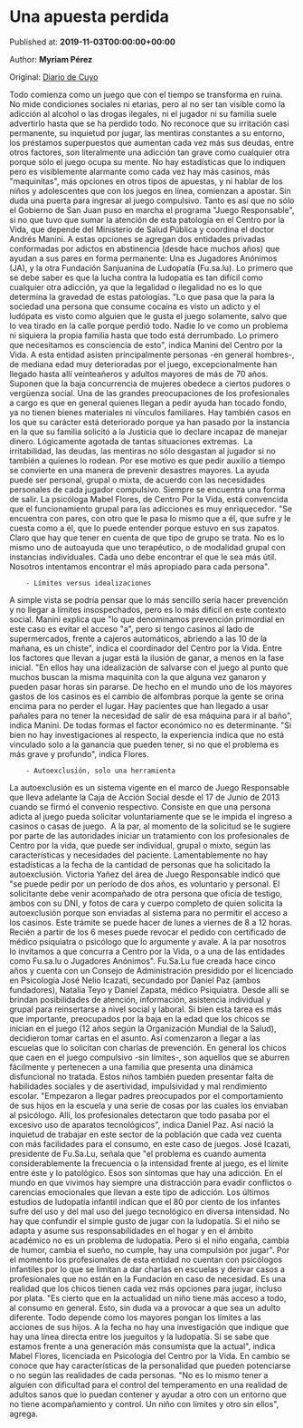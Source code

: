 
# Una apuesta perdida

Published at: **2019-11-03T00:00:00+00:00**

Author: **Myriam Pérez**

Original: [Diario de Cuyo](https://www.diariodecuyo.com.ar/suplementos/Una-apuesta-perdida-20191103-0025.html)

Todo comienza como un juego que con el tiempo se transforma en ruina. No mide condiciones sociales ni etarias, pero al no ser tan visible como la adicción al alcohol o las drogas ilegales, ni el jugador ni su familia suele advertirlo hasta que se ha perdido todo. No reconoce que su irritación casi permanente, su inquietud por jugar, las mentiras constantes a su entorno, los préstamos superpuestos que aumentan cada vez más sus deudas, entre otros factores, son literalmente una adicción tan grave como cualquier otra porque sólo el juego ocupa su mente. No hay estadísticas que lo indiquen pero es visiblemente alarmante como cada vez hay más casinos, más "maquinitas", más opciones en otros tipos de apuestas, y ni hablar de los niños y adolescentes que con los juegos en línea, comienzan a apostar. Sin duda una puerta para ingresar al juego compulsivo. Tanto es así que no sólo el Gobierno de San Juan puso en marcha el programa "Juego Responsable", si no que tuvo que sumar la atención de esta patología en el Centro por la Vida, que depende del Ministerio de Salud Pública y coordina el doctor Andrés Manini. A estas opciones se agregan dos entidades privadas conformadas por adictos en abstinencia (desde hace muchos años) que ayudan a sus pares en forma permanente: Una es Jugadores Anónimos (JA), y la otra Fundación Sanjuanina de Ludopatía (Fu.sa.lu).
Lo primero que se debe saber es que la lucha contra la ludopatía es tan difícil como cualquier otra adicción, ya que la legalidad o ilegalidad no es lo que determina la gravedad de estas patologías. "Lo que pasa que la para la sociedad una persona que consume cocaína es visto un adicto y el ludópata es visto como alguien que le gusta el juego solamente, salvo que lo vea tirado en la calle porque perdió todo. Nadie lo ve como un problema ni siquiera la propia familia hasta que todo está derrumbado. Lo primero que necesitamos es consciencia de esto", indica Manini del Centro por la Vida.
A esta entidad asisten principalmente personas -en general hombres-, de mediana edad muy deterioradas por el juego, excepcionalmente han llegado hasta allí veinteañeros y adultos mayores de más de 70 años. Suponen que la baja concurrencia de mujeres obedece a ciertos pudores o vergüenza social.
Una de las grandes preocupaciones de los profesionales a cargo es que en general quienes llegan a pedir ayuda han tocado fondo, ya no tienen bienes materiales ni vínculos familiares.
Hay también casos en los que su carácter está deteriorado porque ya han pasado por la instancia en la que su familia solicitó a la Justicia que lo declare incapaz de manejar dinero. Lógicamente agotada de tantas situaciones extremas. 
La irritabilidad, las deudas, las mentiras no sólo desgastan al jugador si no también a quienes lo rodean. Por ese motivo es que pedir auxilio a tiempo se convierte en una manera de prevenir desastres mayores.
La ayuda puede ser personal, grupal o mixta, de acuerdo con las necesidades personales de cada jugador compulsivo. Siempre se encuentra una forma de salir.
La psicóloga Mabel Flores, de Centro Por la Vida, está convencida que el funcionamiento grupal para las adicciones es muy enriquecedor. "Se encuentra con pares, con otro que le pasa lo mismo que a él, que sufre y le cuesta como a él, que lo puede entender porque estuvo en sus zapatos. Claro que hay que tener en cuenta de que tipo de grupo se trata. No es lo mismo uno de autoayuda que uno terapéutico, o de modalidad grupal con instancias individuales. Cada uno debe encontrar el que le sea más útil. Nosotros intentamos encontrar el más apropiado para cada persona".

        - Límites versus idealizaciones
      
A simple vista se podría pensar que lo más sencillo sería hacer prevención y no llegar a límites insospechados, pero es lo más difícil en este contexto social. Manini explica que "lo que denominamos prevención primordial en este caso es evitar el acceso "a", pero si tengo casinos al lado de supermercados, frente a cajeros automáticos, abriendo a las 10 de la mañana, es un chiste", indica el coordinador del Centro por la Vida.
Entre los factores que llevan a jugar está la ilusión de ganar, a menos en la fase inicial. "En ellos hay una idealización de salvarse con el juego al punto que muchos buscan la misma maquinita con la que alguna vez ganaron y pueden pasar horas sin pararse. De hecho en el mundo uno de los mayores gastos de los casinos es el cambio de alfombras porque la gente se orina encima para no perder el lugar. Hay pacientes que han llegado a usar pañales para no tener la necesidad de salir de esa máquina para ir al baño", indica Manini.
De todas formas el factor económico no es determinante. "Si bien no hay investigaciones al respecto, la experiencia indica que no está vinculado solo a la ganancia que pueden tener, si no que el problema es más grave y profundo", indica Flores.

        - Autoexclusión, solo una herramienta
      
La autoexclusión es un sistema vigente en el marco de Juego Responsable que lleva adelante la Caja de Acción Social desde el 17 de Junio de 2013 cuando se firmó el convenio respectivo. Consiste en que una persona adicta al juego pueda solicitar voluntariamente que se le impida el ingreso a casinos o casas de juego. 
A la par, al momento de la solicitud se le sugiere por parte de las autoridades iniciar un tratamiento con los profesionales de Centro por la vida, que puede ser individual, grupal o mixto, según las características y necesidades del paciente.
Lamentablemente no hay estadísticas a la fecha de la cantidad de personas que ha solicitado la autoexclusión.
Victoria Yañez del área de Juego Responsable indicó que "se puede pedir por un período de dos años, es voluntario y personal. El solicitante debe venir acompañado de otra persona que oficia de testigo, ambos con su DNI, y fotos de cara y cuerpo completo de quien solicita la autoexclusión porque son enviadas al sistema para no permitir el acceso a los casinos. Este trámite se puede hacer de lunes a viernes de 8 a 12 horas. Recién a partir de los 6 meses puede revocar el pedido con certificado de médico psiquiatra o psicólogo que lo argumente y avale. A la par nosotros lo invitamos a que concurra a Centro por la Vida, o a una de las entidades como Fu.sa.lu o Jugadores Anónimos".
Fu.Sa.Lu fue creada hace cinco años y cuenta con un Consejo de Administración presidido por el licenciado en Psicología José Nelio Icazati, secundado por Daniel Paz (ambos fundadores), Natalia Teyo y Daniel Zapata, médico Psiquíatra. Desde allí se brindan posibilidades de atención, información, asistencia individual y grupal para reinsertarse a nivel social y laboral. Si bien esta tarea es más que importante, preocupados por la baja en la edad que los chicos se inician en el juego (12 años según la Organización Mundial de la Salud), decidieron tomar cartas en el asunto. Así comenzaron a llegar a las escuelas que lo solicitan con charlas de prevención.
En general los chicos que caen en el juego compulsivo -sin límites-, son aquellos que se aburren fácilmente y pertenecen a una familia que presenta una dinámica disfuncional no tratada. Estos niños también pueden presentar falta de habilidades sociales y de asertividad, impulsividad y mal rendimiento escolar.
"Empezaron a llegar padres preocupados por el comportamiento de sus hijos en la escuela y una serie de cosas por las cuales los enviaban al psicólogo. Allí, los profesionales detectaron que todo pasaba por el excesivo uso de aparatos tecnológicos", indica Daniel Paz.
Así nació la inquietud de trabajar en este sector de la población que cada vez cuenta con más facilidades para el consumo, en este caso de juegos.
José Icazati, presidente de Fu.Sa.Lu, señala que "el problema es cuando aumenta considerablemente la frecuencia o la intensidad frente al juego, es el límite entre éste y lo patológico. Esos son síntomas que hay una adicción. En el mundo en que vivimos hay siempre una distracción para evadir conflictos o carencias emocionales que llevan a este tipo de adicción. Los últimos estudios de ludopatía infantil indican que el 80 por ciento de los infantes sufre del uso y del mal uso del juego tecnológico en diversa intensidad. No hay que confundir el simple gusto de jugar con la ludopatía. Si el niño se adapta y asume sus responsabilidades en el hogar y en el ámbito académico no es un problema de ludopatía. Pero si el niño engaña, cambia de humor, cambia el sueño, no cumple, hay una compulsión por jugar".
Por el momento los profesionales de esta entidad no cuentan con psicólogos infantiles por lo que se limitan a dar charlas en escuelas y derivar casos a profesionales que no están en la Fundación en caso de necesidad.
Es una realidad que los chicos tienen cada vez más opciones para jugar, incluso por plata. "Es cierto que en la actualidad un niño tiene más acceso a todo, al consumo en general. Esto, sin duda va a provocar a que sea un adulto diferente. Todo depende como los mayores pongan los límites a las acciones de sus hijos. A la fecha no hay una investigación que indique que hay una línea directa entre los jueguitos y la ludopatía. Sí se sabe que estamos frente a una generación más consumista que la actual", indica Mabel Flores, licenciada en Psicología del Centro por la Vida.
En cambio se conoce que hay características de la personalidad que pueden potenciarse o no según las realidades de cada personas. "No es lo mismo tener a alguien con dificultad para el control del temperamento en una realidad de adultos sanos que lo puedan contener y ayudar a otro con un entorno que no tiene acompañamiento y control. Un niño con límites y otro sin ellos", agrega.
